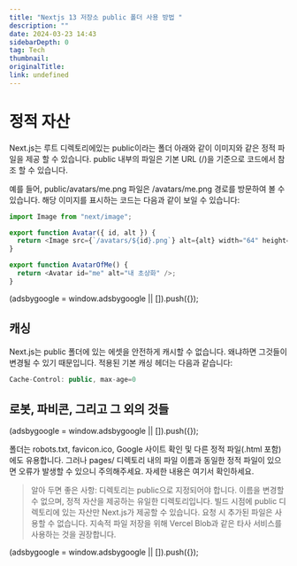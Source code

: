 ```yaml
---
title: "Nextjs 13 저장소 public 폴더 사용 방법 "
description: ""
date: 2024-03-23 14:43
sidebarDepth: 0
tag: Tech
thumbnail:
originalTitle:
link: undefined
---
```


# 정적 자산

Next.js는 루트 디렉토리에있는 public이라는 폴더 아래와 같이 이미지와 같은 정적 파일을 제공 할 수 있습니다. public 내부의 파일은 기본 URL (/)을 기준으로 코드에서 참조 할 수 있습니다.

예를 들어, public/avatars/me.png 파일은 /avatars/me.png 경로를 방문하여 볼 수 있습니다. 해당 이미지를 표시하는 코드는 다음과 같이 보일 수 있습니다:

```js
import Image from "next/image";

export function Avatar({ id, alt }) {
  return <Image src={`/avatars/${id}.png`} alt={alt} width="64" height="64" />;
}

export function AvatarOfMe() {
  return <Avatar id="me" alt="내 초상화" />;
}
```

<!-- ui-log 수평형 -->

<ins class="adsbygoogle"
      style="display:block"
      data-ad-client="ca-pub-4877378276818686"
      data-ad-slot="9743150776"
      data-ad-format="auto"
      data-full-width-responsive="true"></ins>
<component is="script">
(adsbygoogle = window.adsbygoogle || []).push({});
</component>

## 캐싱

Next.js는 public 폴더에 있는 에셋을 안전하게 캐시할 수 없습니다. 왜냐하면 그것들이 변경될 수 있기 때문입니다. 적용된 기본 캐싱 헤더는 다음과 같습니다:

```js
Cache-Control: public, max-age=0
```

## 로봇, 파비콘, 그리고 그 외의 것들

<!-- ui-log 수평형 -->

<ins class="adsbygoogle"
      style="display:block"
      data-ad-client="ca-pub-4877378276818686"
      data-ad-slot="9743150776"
      data-ad-format="auto"
      data-full-width-responsive="true"></ins>
<component is="script">
(adsbygoogle = window.adsbygoogle || []).push({});
</component>

폴더는 robots.txt, favicon.ico, Google 사이트 확인 및 다른 정적 파일(.html 포함)에도 유용합니다. 그러나 pages/ 디렉토리 내의 파일 이름과 동일한 정적 파일이 있으면 오류가 발생할 수 있으니 주의해주세요. 자세한 내용은 여기서 확인하세요.

> 알아 두면 좋은 사항:
> 디렉토리는 public으로 지정되어야 합니다. 이름을 변경할 수 없으며, 정적 자산을 제공하는 유일한 디렉토리입니다.
> 빌드 시점에 public 디렉토리에 있는 자산만 Next.js가 제공할 수 있습니다. 요청 시 추가된 파일은 사용할 수 없습니다. 지속적 파일 저장을 위해 Vercel Blob과 같은 타사 서비스를 사용하는 것을 권장합니다.

<!-- ui-log 수평형 -->

<ins class="adsbygoogle"
      style="display:block"
      data-ad-client="ca-pub-4877378276818686"
      data-ad-slot="9743150776"
      data-ad-format="auto"
      data-full-width-responsive="true"></ins>
<component is="script">
(adsbygoogle = window.adsbygoogle || []).push({});
</component>
